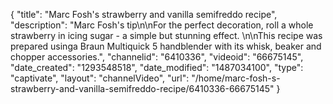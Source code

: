 {
    "title": "Marc Fosh's strawberry and vanilla semifreddo recipe",
    "description": "Marc Fosh's tip\n\nFor the perfect decoration, roll a whole strawberry in icing sugar - a simple but stunning effect. \n\nThis recipe was prepared usinga Braun Multiquick 5 handblender with its whisk, beaker and chopper accessories.",
    "channelid": "6410336",
    "videoid": "66675145",
    "date_created": "1293548518",
    "date_modified": "1487034100",
    "type": "captivate",
    "layout": "channelVideo",
    "url": "\/home\/marc-fosh-s-strawberry-and-vanilla-semifreddo-recipe\/6410336-66675145"
}